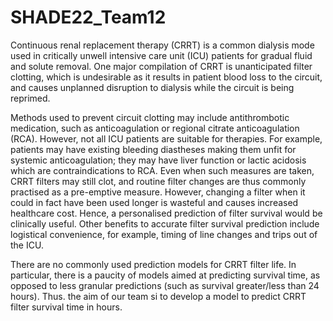 # SHADE22_Team12

Continuous renal replacement therapy (CRRT) is a common dialysis mode used in critically unwell intensive care unit (ICU) patients for gradual fluid and solute removal. One major compilation of CRRT is unanticipated filter clotting, which is undesirable as it results in patient blood loss to the circuit, and causes unplanned disruption to dialysis while the circuit is being reprimed. 

Methods used to prevent circuit clotting may include antithrombotic medication, such as anticoagulation or regional citrate anticoagulation (RCA). However, not all ICU patients are suitable for therapies. For example, patients may have existing bleeding diastheses making them unfit for systemic anticoagulation; they may have liver function or lactic acidosis which are contraindications to RCA. Even when such measures are taken, CRRT filters may still clot, and routine filter changes are thus commonly practised as a pre-emptive measure. However, changing a filter when it could in fact have been used longer is wasteful and causes increased healthcare cost. Hence, a personalised prediction of filter survival would be clinically useful. Other benefits to accurate filter survival prediction include logistical convenience, for example, timing of line changes and trips out of the ICU.

There are no commonly used prediction models for CRRT filter life. In particular, there is a paucity of models aimed at predicting survival time, as opposed to less granular predictions (such as survival greater/less than 24 hours). Thus. the aim of our team si to develop a model to predict CRRT filter survival time in hours. 
